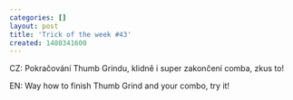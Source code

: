 ```yaml
---
categories: []
layout: post
title: 'Trick of the week #43'
created: 1480341600
---
```

CZ: Pokračování Thumb Grindu, klidně i super zakončení comba, zkus to!<br />
EN: Way how to finish Thumb Grind and your combo, try it!<br />
<br />
<div class="youtube-player" data-id="AjJq-sXVnnI"></div>
